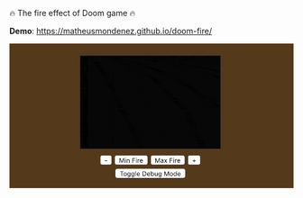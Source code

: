 :fire: The fire effect of Doom game :fire:

**Demo**: https://matheusmondenez.github.io/doom-fire/

![Fire Gif](doom-fire.gif "The Fire")
